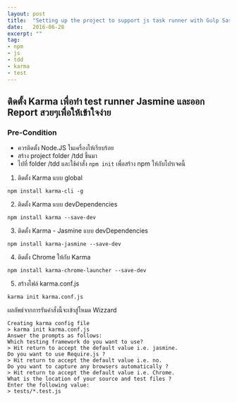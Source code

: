 ```yaml
---
layout: post
title:  "Setting up the project to support js task runner with Gulp Sass and Minify CSS"
date:   2016-06-28
excerpt: ""
tag:
- npm
- js
- tdd
- karma
- test
---
```


## ติดตั้ง Karma เพื่อทำ test runner Jasmine และออก Report สวยๆเพื่อให้เข้าใจง่าย

### Pre-Condition
- ควรติดตั้ง Node.JS ในเครื่องให้เรียบร้อย
- สร้าง project folder /tdd ขึ้นมา
- ไปที่ folder /tdd และใช้คำสั่ง `npm init` เพื่อสร้าง npm ให้กับโปรเจคนี้

1. ติดตั้ง Karma แบบ global

`npm install karma-cli -g`

2. ติดตั้ง Karma แบบ devDependencies

`npm install karma --save-dev`

3. ติดตั้ง Karma - Jasmine แบบ devDependencies

`npm install karma-jasmine --save-dev`

4. ติดตั้ง Chrome ให้กับ Karma

`npm install karma-chrome-launcher --save-dev`

5. สร้างไฟล์ karma.conf.js

`karma init karma.conf.js`

ผลลัพธ์จากการรันคำสั่งนี้จะเข้าสู่โหมด Wizzard
```
Creating karma config file
> karma init karma.conf.js
Answer the prompts as follows:
Which testing framework do you want to use?
> Hit return to accept the default value i.e. jasmine.
Do you want to use Require.js ?
> Hit return to accept the default value i.e. no.
Do you want to capture any browsers automatically ?
> Hit return to accept the default value i.e. Chrome.
What is the location of your source and test files ?
Enter the following value:
> tests/*.test.js

```
